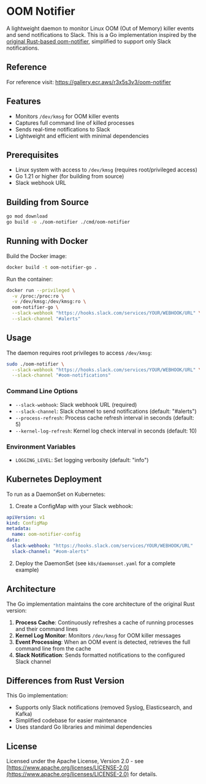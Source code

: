 # OOM Notifier

A lightweight daemon to monitor Linux OOM (Out of Memory) killer events and send notifications to Slack. This is a Go implementation inspired by the [original Rust-based oom-notifier](https://github.com/angelopoerio/oom-notifier), simplified to support only Slack notifications.

## Reference
For reference visit: https://gallery.ecr.aws/r3x5s3v3/oom-notifier

## Features

- Monitors `/dev/kmsg` for OOM killer events
- Captures full command line of killed processes
- Sends real-time notifications to Slack
- Lightweight and efficient with minimal dependencies

## Prerequisites

- Linux system with access to `/dev/kmsg` (requires root/privileged access)
- Go 1.21 or higher (for building from source)
- Slack webhook URL

## Building from Source

```bash
go mod download
go build -o ./oom-notifier ./cmd/oom-notifier
```

## Running with Docker

Build the Docker image:
```bash
docker build -t oom-notifier-go .
```

Run the container:
```bash
docker run --privileged \
  -v /proc:/proc:ro \
  -v /dev/kmsg:/dev/kmsg:ro \
  oom-notifier-go \
  --slack-webhook "https://hooks.slack.com/services/YOUR/WEBHOOK/URL" \
  --slack-channel "#alerts"
```

## Usage

The daemon requires root privileges to access `/dev/kmsg`:

```bash
sudo ./oom-notifier \
  --slack-webhook "https://hooks.slack.com/services/YOUR/WEBHOOK/URL" \
  --slack-channel "#oom-notifications"
```

### Command Line Options

- `--slack-webhook`: Slack webhook URL (required)
- `--slack-channel`: Slack channel to send notifications (default: "#alerts")
- `--process-refresh`: Process cache refresh interval in seconds (default: 5)
- `--kernel-log-refresh`: Kernel log check interval in seconds (default: 10)

### Environment Variables

- `LOGGING_LEVEL`: Set logging verbosity (default: "info")

## Kubernetes Deployment

To run as a DaemonSet on Kubernetes:

1. Create a ConfigMap with your Slack webhook:
```yaml
apiVersion: v1
kind: ConfigMap
metadata:
  name: oom-notifier-config
data:
  slack-webhook: "https://hooks.slack.com/services/YOUR/WEBHOOK/URL"
  slack-channel: "#oom-alerts"
```

2. Deploy the DaemonSet (see `k8s/daemonset.yaml` for a complete example)

## Architecture

The Go implementation maintains the core architecture of the original Rust version:

1. **Process Cache**: Continuously refreshes a cache of running processes and their command lines
2. **Kernel Log Monitor**: Monitors `/dev/kmsg` for OOM killer messages
3. **Event Processing**: When an OOM event is detected, retrieves the full command line from the cache
4. **Slack Notification**: Sends formatted notifications to the configured Slack channel

## Differences from Rust Version

This Go implementation:
- Supports only Slack notifications (removed Syslog, Elasticsearch, and Kafka)
- Simplified codebase for easier maintenance
- Uses standard Go libraries and minimal dependencies

## License

Licensed under the Apache License, Version 2.0 - see [https://www.apache.org/licenses/LICENSE-2.0](https://www.apache.org/licenses/LICENSE-2.0) for details.
